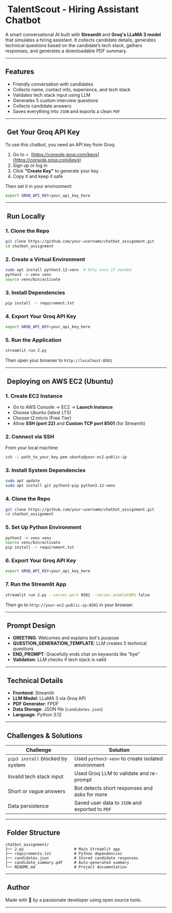 #  TalentScout - Hiring Assistant Chatbot

A smart conversational AI built with **Streamlit** and **Groq's LLaMA 3 model** that simulates a hiring assistant. It collects candidate details, generates technical questions based on the candidate’s tech stack, gathers responses, and generates a downloadable PDF summary.

---

## Features

* Friendly conversation with candidates
* Collects name, contact info, experience, and tech stack
* Validates tech stack input using LLM
* Generates 5 custom interview questions
* Collects candidate answers
* Saves everything into `JSON` and exports a clean `PDF`

---

##  Get Your Groq API Key

To use this chatbot, you need an API key from Groq:

1. Go to =  [https://console.groq.com/keys](https://console.groq.com/keys)
2. Sign up or log in
3. Click **"Create Key"** to generate your key
4. Copy it and keep it safe

Then set it in your environment:

```bash
export GROQ_API_KEY=your_api_key_here
```

---

##  Run Locally

### 1. Clone the Repo

```bash
git clone https://github.com/your-username/chatbot_assignment.git
cd chatbot_assignment
```

### 2. Create a Virtual Environment

```bash
sudo apt install python3.12-venv  # Only once if needed
python3 -m venv venv
source venv/bin/activate
```

### 3. Install Dependencies

```bash
pip install -r requirement.txt
```

### 4. Export Your Groq API Key

```bash
export GROQ_API_KEY=your_api_key_here
```

### 5. Run the Application

```bash
streamlit run 2.py
```

Then open your browser to `http://localhost:8501`

---

##  Deploying on AWS EC2 (Ubuntu)

### 1. Create EC2 Instance

* Go to AWS Console → EC2 → **Launch Instance**
* Choose Ubuntu (latest LTS)
* Choose t2.micro (Free Tier)
* Allow **SSH (port 22)** and **Custom TCP port 8501** (for Streamlit)

### 2. Connect via SSH

From your local machine:

```bash
ssh -i path_to_your_key.pem ubuntu@your-ec2-public-ip
```

### 3. Install System Dependencies

```bash
sudo apt update
sudo apt install git python3-pip python3.12-venv
```

### 4. Clone the Repo

```bash
git clone https://github.com/your-username/chatbot_assignment.git
cd chatbot_assignment
```

### 5. Set Up Python Environment

```bash
python3 -m venv venv
source venv/bin/activate
pip install -r requirement.txt
```

### 6. Export Your Groq API Key

```bash
export GROQ_API_KEY=your_api_key_here
```

### 7. Run the Streamlit App

```bash
streamlit run 2.py --server.port 8501 --server.enableCORS false
```

Then go to `http://your-ec2-public-ip:8501` in your browser.

---

##  Prompt Design

* **GREETING**: Welcomes and explains bot's purpose
* **QUESTION\_GENERATION\_TEMPLATE**: LLM creates 5 technical questions
* **END\_PROMPT**: Gracefully ends chat on keywords like “bye”
* **Validation**: LLM checks if tech stack is valid

---

##  Technical Details

* **Frontend**: Streamlit
* **LLM Model**: LLaMA 3 via Groq API
* **PDF Generator**: FPDF
* **Data Storage**: JSON file (`candidates.json`)
* **Language**: Python 3.12

---

##  Challenges & Solutions

| Challenge                        | Solution                                           |
| -------------------------------- | -------------------------------------------------- |
| `pip3 install` blocked by system | Used `python3-venv` to create isolated environment |
| Invalid tech stack input         | Used Groq LLM to validate and re-prompt            |
| Short or vague answers           | Bot detects short responses and asks for more      |
| Data persistence                 | Saved user data to `JSON` and exported to `PDF`    |

---

##  Folder Structure

```
chatbot_assignment/
├── 2.py                      # Main Streamlit app
├── requirements.txt          # Python dependencies
├── candidates.json           # Stored candidate responses
├── candidate_summary.pdf     # Auto-generated summary
└── README.md                 # Project documentation
```

---

##  Author

Made with 💙 by a passionate developer using open source tools.

---

